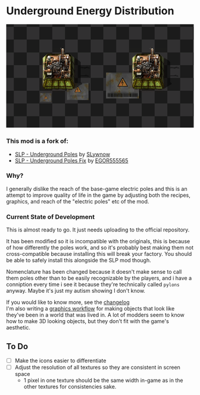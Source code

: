 # Underground Energy Distribution
![image](docs/images/example.png)

### This mod is a fork of:
 - [SLP - Underground Poles](https://mods.factorio.com/mod/slp-underground-poles) by [SLywnow](https://mods.factorio.com/user/SLywnow)
 - [SLP - Underground Poles Fix](https://mods.factorio.com/mod/slp-underground-poles-fix) by [EGOR555565](https://mods.factorio.com/user/EGOR555565)

### Why?
I generally dislike the reach of the base-game electric poles and this is an attempt to improve quality of life in the game by adjusting both the recipes, graphics, and reach of the "electric poles" etc of the mod.

### Current State of Development
This is almost ready to go. It just needs uploading to the official repository.

It has been modified so it is incompatible with the originals, this is because of how differently the poles work, and so it's probably best making them not cross-compatible because installing this will break your factory. You should be able to safely install this alongside the SLP mod though.

Nomenclature has been changed because it doesn't make sense to call them poles other than to be easily recognizable by the players, and i have a conniption every time i see it because they're technically called `pylons` anyway. Maybe it's just my autism showing I don't know.

If you would like to know more, see the [changelog](Documentation/changelog.md)  
I'm also writing a [graphics workflow](Documentation/Graphics%20Workflow.md) for making objects that look like they've been in a world that was lived in. A lot of modders seem to know how to make 3D looking objects, but they don't fit with the game's aesthetic.

## To Do
 - [ ] Make the icons easier to differentiate
 - [ ] Adjust the resolution of all textures so they are consistent in screen space
   - 1 pixel in one texture should be the same width in-game as in the other textures for consistencies sake.
